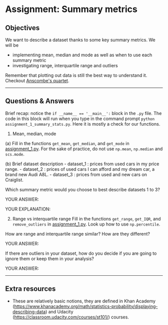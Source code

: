 # Assignment: Summary metrics

## Objectives

We want to describe a dataset thanks to some key summary metrics. We will be

  - implementing mean, median and mode as well as when to use each summary metric
  - investigating range, interquartile range and outliers

Remember that plotting out data is still the best way to understand it. Checkout [Anscombe's quartet](https://en.wikipedia.org/wiki/Anscombe's_quartet).

_______________________________________

## Questions & Answers

Brief recap: notice the `if __name__ == '__main__':` block in the `.py` file. The code in this block will run when you type in the command prompt `python assignment_1_summary_stats.py`. Here it is mostly a check for our functions.

1. Mean, median, mode

  (a) Fill in the functions `get_mean`, `get_median`, and `get_mode` in [assignment_1.py](../code/assignment_1.py). For the sake of practice, do not use `np.mean`, `np.median` and `scs.mode`.

  (b) Brief dataset description
    - dataset_1 : prices from used cars in my price range.
    - dataset_2 : prices of used cars I can afford and my dream car, a brand new Audi A8L.
    - dataset_3 : prices from used and new cars on Craiglist.

  Which summary metric would you choose to best describe datasets 1 to 3?

  YOUR ANSWER:

  YOUR EXPLANATION:

2. Range vs interquartile range
  Fill in the functions `get_range`, `get_IQR`, and `remove_outliers` in [assignment_1.py](../code/assignment_1.py). Look up how to use `np.percentile`.

  How are range and interquartile range similar? How are they different?

  YOUR ANSWER: 

  If there are outliers in your dataset, how do you decide if you are going to ignore them or keep them in your analysis?

  YOUR ANSWER:

_______________________________________
## Extra resources

- These are relatively basic notions, they are defined in Khan Academy (https://www.khanacademy.org/math/statistics-probability/displaying-describing-data) and Udacity (https://classroom.udacity.com/courses/st101/) courses.
